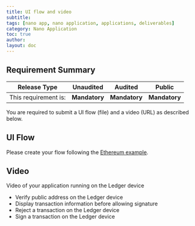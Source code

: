 ```yaml
---
title: UI flow and video
subtitle:
tags: [nano app, nano application, applications, deliverables]
category: Nano Application
toc: true
author:
layout: doc
---
```


## Requirement Summary

|    Release Type       |          Unaudited     |          Audited       |          Public        |
|-----------------------|------------------------|------------------------|------------------------|
|  This requirement is: |    <b>Mandatory</b>    |   <b>Mandatory</b>     |   <b>Mandatory</b>     |

You are required to submit a UI flow (file) and a video (URL) as described below.

## UI Flow

Please create your flow following the [Ethereum example](../docs/eth-flow.pdf).


## Video

Video of your application running on the Ledger device
- Verify public address on the Ledger device
- Display transaction information before allowing signature
- Reject a transaction on the Ledger device
- Sign a transaction on the Ledger device
